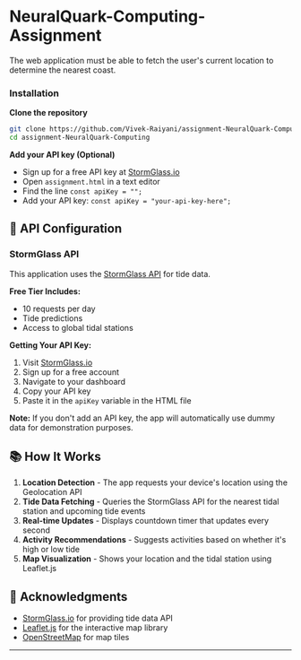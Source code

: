 # NeuralQuark-Computing-Assignment
The web application must be able to fetch the user's current location to determine the nearest coast.

### Installation
**Clone the repository**
   ```bash
   git clone https://github.com/Vivek-Raiyani/assignment-NeuralQuark-Computing.git
   cd assignment-NeuralQuark-Computing
   ```


**Add your API key (Optional)**
   - Sign up for a free API key at [StormGlass.io](https://stormglass.io/)
   - Open `assignment.html` in a text editor
   - Find the line `const apiKey = "";`
   - Add your API key: `const apiKey = "your-api-key-here";`

## 🔑 API Configuration

### StormGlass API

This application uses the [StormGlass API](https://stormglass.io/) for tide data.

**Free Tier Includes:**
- 10 requests per day
- Tide predictions
- Access to global tidal stations

**Getting Your API Key:**
1. Visit [StormGlass.io](https://stormglass.io/)
2. Sign up for a free account
3. Navigate to your dashboard
4. Copy your API key
5. Paste it in the `apiKey` variable in the HTML file

**Note:** If you don't add an API key, the app will automatically use dummy data for demonstration purposes.


## 📚 How It Works

1. **Location Detection** - The app requests your device's location using the Geolocation API
2. **Tide Data Fetching** - Queries the StormGlass API for the nearest tidal station and upcoming tide events
3. **Real-time Updates** - Displays countdown timer that updates every second
4. **Activity Recommendations** - Suggests activities based on whether it's high or low tide
5. **Map Visualization** - Shows your location and the tidal station using Leaflet.js

## 🙏 Acknowledgments

- [StormGlass.io](https://stormglass.io/) for providing tide data API
- [Leaflet.js](https://leafletjs.com/) for the interactive map library
- [OpenStreetMap](https://www.openstreetmap.org/) for map tiles

---
